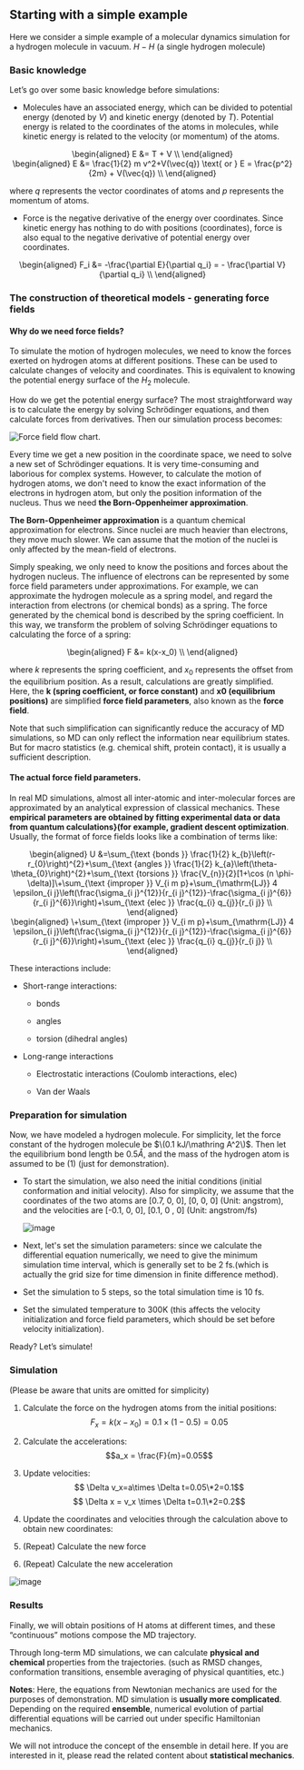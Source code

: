 ## Starting with a simple example

Here we consider a simple example of a molecular dynamics simulation for a hydrogen molecule in vacuum. $H-H$ (a single hydrogen molecule)

### Basic knowledge

Let’s go over some basic knowledge before simulations:

  - Molecules have an associated energy, which can be divided to potential energy (denoted by $V$) and kinetic energy (denoted by $T$). Potential energy is related to the coordinates of the atoms in molecules, while kinetic energy is related to the velocity (or momentum) of the atoms. 

<center>
\begin{aligned}
E &= T + V  \\
\end{aligned} 
</center>

<center>
\begin{aligned}
E &= \frac{1}{2} m v^2+V(\vec{q})  \text{  or  }  E = \frac{p^2}{2m} + V(\vec{q}) \\
\end{aligned}
</center>

where $q$ represents the vector coordinates of atoms and $p$ represents the momentum of atoms.

  - Force is the negative derivative of the energy over coordinates. Since kinetic energy has nothing to do with positions (coordinates), force is also equal to the negative derivative of potential energy over coordinates.

<center>
\begin{aligned}
F_i &= -\frac{\partial E}{\partial q_i} =  - \frac{\partial V}{\partial q_i} \\
\end{aligned}
</center>
  
### The construction of theoretical models - generating force fields

#### **Why do we need force fields?**

To simulate the motion of hydrogen molecules, we need to know the forces exerted on hydrogen atoms at different positions. These can be used to calculate changes of velocity and coordinates. This is equivalent to knowing the potential energy surface of the $H_2$ molecule. 

How do we get the potential energy surface? The most straightforward way is to calculate the energy by solving Schrödinger equations, and then calculate forces from derivatives. Then our simulation process becomes: 

![Force field flow chart.](https://dp-public.oss-cn-beijing.aliyuncs.com/community/molecular_dynamics/force_field.jpg)

Every time we get a new position in the coordinate space, we need to solve a new set of Schrödinger equations. It is very time-consuming and laborious for complex systems. However, to calculate the motion of hydrogen atoms, we don't need to know the exact information of the electrons in hydrogen atom, but only the position information of the nucleus. Thus we need **the Born-Oppenheimer approximation**.

**The Born-Oppenheimer approximation** is a quantum chemical approximation for electrons. Since nuclei are much heavier than electrons, they move much slower. We can assume that the motion of the nuclei is only affected by the mean-field of electrons. 

Simply speaking, we only need to know the positions and forces about the hydrogen nucleus. The influence of electrons can be represented by some force field parameters under approximations. For example, we can approximate the hydrogen molecule as a spring model, and regard the interaction from electrons (or chemical bonds) as a spring. The force generated by the chemical bond is described by the spring coefficient. In this way, we transform the problem of solving Schrödinger equations to calculating the force of a spring:

<center>
\begin{aligned}
F &= k(x-x_0) \\
\end{aligned}
</center>
  
where $k$ represents the spring coefficient, and $x_0$ represents the offset from the equilibrium position. As a result, calculations are greatly simplified. Here, the **k (spring coefficient, or force constant)** and **x0 (equilibrium positions)** are simplified **force field parameters**, also known as the **force field**.

Note that such simplification can significantly reduce the accuracy of MD simulations, so MD can only reflect the information near equilibrium states. But for macro statistics (e.g. chemical shift, protein contact), it is usually a sufficient description.

#### **The actual force field parameters.**

In real MD simulations, almost all inter-atomic and inter-molecular forces are approximated by an analytical expression of classical mechanics. These **empirical parameters are obtained by fitting experimental data or data from quantum calculations}(for example, gradient descent optimization**. Usually, the format of force fields looks like a combination of terms like:

<center>
  \begin{aligned}
U &=\sum_{\text {bonds }} \frac{1}{2} k_{b}\left(r-r_{0}\right)^{2}+\sum_{\text {angles }} \frac{1}{2} k_{a}\left(\theta-\theta_{0}\right)^{2}+\sum_{\text {torsions }} \frac{V_{n}}{2}[1+\cos (n \phi-\delta)]\+\sum_{\text {improper }} V_{i m p}+\sum_{\mathrm{LJ}} 4 \epsilon_{i j}\left(\frac{\sigma_{i j}^{12}}{r_{i j}^{12}}-\frac{\sigma_{i j}^{6}}{r_{i j}^{6}}\right)+\sum_{\text {elec }} \frac{q_{i} q_{j}}{r_{i j}} \\
  \end{aligned}
  </center>
  
<center>
  \begin{aligned}
  \+\sum_{\text {improper }} V_{i m p}+\sum_{\mathrm{LJ}} 4 \epsilon_{i j}\left(\frac{\sigma_{i j}^{12}}{r_{i j}^{12}}-\frac{\sigma_{i j}^{6}}{r_{i j}^{6}}\right)+\sum_{\text {elec }} \frac{q_{i} q_{j}}{r_{i j}} \\
  \end{aligned}
  </center>
  
These interactions include:

  - Short-range interactions:
    
      - bonds
    
      - angles
    
      - torsion (dihedral angles)

  - Long-range interactions
    
      - Electrostatic interactions (Coulomb interactions, elec)
    
      - Van der Waals

### Preparation for simulation

Now, we have modeled a hydrogen molecule. For simplicity, let the force constant of the hydrogen molecule be $\(0.1 kJ/\mathring A^2\)$. Then let the equilibrium bond length be $0.5\mathring A$, and the mass of the hydrogen atom is assumed to be \(1\) (just for demonstration).

  - To start the simulation, we also need the initial conditions (initial conformation and initial velocity). Also for simplicity, we assume that the coordinates of the two atoms are [0.7, 0, 0], [0, 0, 0] (Unit: angstrom), and the velocities are [-0.1, 0, 0], [0.1, 0 , 0] (Unit: angstrom/fs)
    
    ![image](https://dp-public.oss-cn-beijing.aliyuncs.com/community/molecular_dynamics/example1.jpg)
    
  - Next, let's set the simulation parameters: since we calculate the differential equation numerically, we need to give the minimum simulation time interval, which is generally set to be 2 fs.(which is actually the grid size for time dimension in finite difference method).

  - Set the simulation to 5 steps, so the total simulation time is 10 fs.

  - Set the simulated temperature to 300K (this affects the velocity initialization and force field parameters, which should be set before velocity initialization).

Ready? Let’s simulate\!

### Simulation

(Please be aware that units are omitted for simplicity)

1.  Calculate the force on the hydrogen atoms from the initial positions: $$F_x=k(x-x_0)=0.1\times(1-0.5)=0.05$$

2.  Calculate the accelerations: $$a_x = \frac{F}{m}=0.05$$

3.  Update velocities: 
    $$ \Delta v_x=a\times \Delta t=0.05\*2=0.1$$
    $$ \Delta x = v_x \times \Delta t=0.1\*2=0.2$$

4.  Update the coordinates and velocities through the calculation above to obtain new coordinates:

5.  (Repeat) Calculate the new force

6.  (Repeat) Calculate the new acceleration

![image](https://dp-public.oss-cn-beijing.aliyuncs.com/community/molecular_dynamics/example2.jpg)

### Results

Finally, we will obtain positions of H atoms at different times, and these “continuous” motions compose the MD trajectory.

Through long-term MD simulations, we can calculate **physical and chemical** properties from the trajectories. (such as RMSD changes, conformation transitions, ensemble averaging of physical quantities, etc.)

**Notes**: Here, the equations from Newtonian mechanics are used for the purposes of demonstration. MD simulation is **usually more complicated**. Depending on the required **ensemble**, numerical evolution of partial differential equations will be carried out under specific Hamiltonian mechanics.

We will not introduce the concept of the ensemble in detail here. If you are interested in it, please read the related content about **statistical mechanics**.
